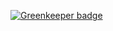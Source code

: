 

[![Greenkeeper badge](https://badges.greenkeeper.io/boopathi/webpack-amd-dll-bug.svg)](https://greenkeeper.io/)